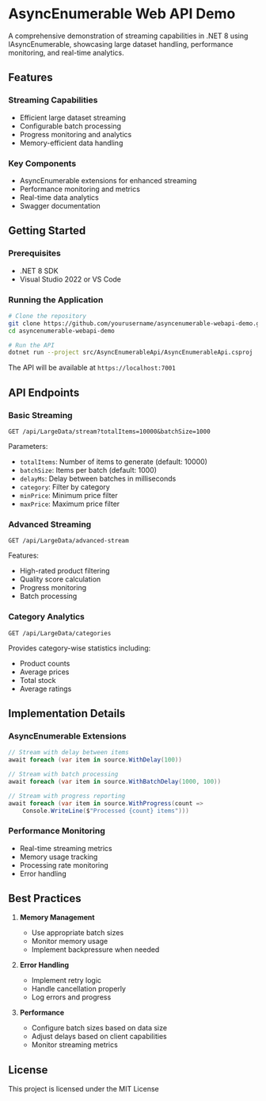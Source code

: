 # AsyncEnumerable Web API Demo

A comprehensive demonstration of streaming capabilities in .NET 8 using IAsyncEnumerable, showcasing large dataset handling, performance monitoring, and real-time analytics.

## Features

### Streaming Capabilities
- Efficient large dataset streaming
- Configurable batch processing
- Progress monitoring and analytics
- Memory-efficient data handling

### Key Components
- AsyncEnumerable extensions for enhanced streaming
- Performance monitoring and metrics
- Real-time data analytics
- Swagger documentation

## Getting Started

### Prerequisites
- .NET 8 SDK
- Visual Studio 2022 or VS Code

### Running the Application

```bash
# Clone the repository
git clone https://github.com/yourusername/asyncenumerable-webapi-demo.git
cd asyncenumerable-webapi-demo

# Run the API
dotnet run --project src/AsyncEnumerableApi/AsyncEnumerableApi.csproj
```

The API will be available at `https://localhost:7001`

## API Endpoints

### Basic Streaming
```http
GET /api/LargeData/stream?totalItems=10000&batchSize=1000
```

Parameters:
- `totalItems`: Number of items to generate (default: 10000)
- `batchSize`: Items per batch (default: 1000)
- `delayMs`: Delay between batches in milliseconds
- `category`: Filter by category
- `minPrice`: Minimum price filter
- `maxPrice`: Maximum price filter

### Advanced Streaming
```http
GET /api/LargeData/advanced-stream
```

Features:
- High-rated product filtering
- Quality score calculation
- Progress monitoring
- Batch processing

### Category Analytics
```http
GET /api/LargeData/categories
```

Provides category-wise statistics including:
- Product counts
- Average prices
- Total stock
- Average ratings

## Implementation Details

### AsyncEnumerable Extensions
```csharp
// Stream with delay between items
await foreach (var item in source.WithDelay(100))

// Stream with batch processing
await foreach (var item in source.WithBatchDelay(1000, 100))

// Stream with progress reporting
await foreach (var item in source.WithProgress(count => 
    Console.WriteLine($"Processed {count} items")))
```

### Performance Monitoring
- Real-time streaming metrics
- Memory usage tracking
- Processing rate monitoring
- Error handling

## Best Practices

1. **Memory Management**
   - Use appropriate batch sizes
   - Monitor memory usage
   - Implement backpressure when needed

2. **Error Handling**
   - Implement retry logic
   - Handle cancellation properly
   - Log errors and progress

3. **Performance**
   - Configure batch sizes based on data size
   - Adjust delays based on client capabilities
   - Monitor streaming metrics

## License

This project is licensed under the MIT License
